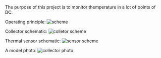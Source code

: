 The purpose of this project is to monitor themperature in a lot of points of DC.

Operating principle:
![scheme](https://devel.mephi.ru/dyokunev/dc-thermal-logger/raw/master/doc/operating_principle.png)

Collector schematic:
![colletor scheme](https://devel.mephi.ru/dyokunev/dc-thermal-logger/raw/master/doc/collector/scheme.png )

Thermal sensor schematic:
![sensor scheme](https://devel.mephi.ru/dyokunev/dc-thermal-logger/raw/master/doc/thermal_sensor/scheme.png )

A model photo:
![collector photo](https://devel.mephi.ru/dyokunev/dc-thermal-logger/raw/master/doc/collector/photos/IMG_20160623_171609.jpg)
